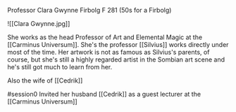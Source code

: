 Professor Clara Gwynne
Firbolg F 281 (50s for a Firbolg)

![[Clara Gwynne.jpg]]

She works as the head Professor of Art and Elemental Magic at the [[Carminus Universum]]. She's the professor [[Silvius]] works directly under most of the time. Her artwork is not as famous as Silvius's parents, of course, but she's still a highly regarded artist in the Sombian art scene and he's still got much to learn from her.

Also the wife of [[Cedrik]]


#session0 
Invited her husband [[Cedrik]] as a guest lecturer at the [[Carminus Universum]]